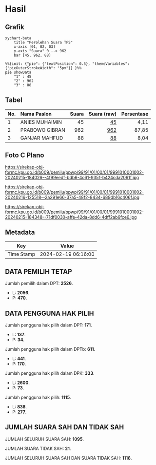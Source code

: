 # Hasil

## Grafik

```mermaid
xychart-beta
    title "Perolehan Suara TPS"
    x-axis [01, 02, 03]
    y-axis "Suara" 0 --> 962
    bar [45, 962, 88]
```

```mermaid
%%{init: {"pie": {"textPosition": 0.5}, "themeVariables": {"pieOuterStrokeWidth": "5px"}} }%%
pie showData
    "1" : 45
    "2" : 962
    "3" : 88
```

## Tabel

| No. | Nama Paslon    | Suara | Suara (raw) | Persentase |
|:--- |:-------------- | -----:| -----------:| ----------:|
| 1   | ANIES MUHAIMIN | 45    | [45][p-1]   | 4,11       |
| 2   | PRABOWO GIBRAN | 962   | [962][p-2]  | 87,85      |
| 3   | GANJAR MAHFUD  | 88    | [88][p-3]   | 8,04       |


[p-1]: https://github.com/gigit-pemilu/pemilu-2024-99-luar-negeri/blob/main/pilpres/hitung-suara/sub/99-luar-negeri/sub/91-phnom-penh-kamboja/sub/01-phnom-penh-kamboja/sub/0001-phnom-penh-kamboja/sub/002-ksk-001/sub/paslon-1.txt
[p-2]: https://github.com/gigit-pemilu/pemilu-2024-99-luar-negeri/blob/main/pilpres/hitung-suara/sub/99-luar-negeri/sub/91-phnom-penh-kamboja/sub/01-phnom-penh-kamboja/sub/0001-phnom-penh-kamboja/sub/002-ksk-001/sub/paslon-2.txt
[p-3]: https://github.com/gigit-pemilu/pemilu-2024-99-luar-negeri/blob/main/pilpres/hitung-suara/sub/99-luar-negeri/sub/91-phnom-penh-kamboja/sub/01-phnom-penh-kamboja/sub/0001-phnom-penh-kamboja/sub/002-ksk-001/sub/paslon-3.txt

## Foto C Plano

https://sirekap-obj-formc.kpu.go.id/b009/pemilu/ppwp/99/91/01/00/01/9991010001002-20240215-184026--4f99eedf-bdb6-4c61-9351-b424cda2061f.jpg

https://sirekap-obj-formc.kpu.go.id/b009/pemilu/ppwp/99/91/01/00/01/9991010001002-20240216-125518--2a291e66-37a5-48f2-8434-689db16c406f.jpg

https://sirekap-obj-formc.kpu.go.id/b009/pemilu/ppwp/99/91/01/00/01/9991010001002-20240215-184348--71df0030-affe-42da-8dd6-4dff2ab6fce6.jpg


## Metadata

| Key        | Value               |
| ---------- | ------------------- |
| Time Stamp | 2024-02-19 06:16:00 |


## DATA PEMILIH TETAP

Jumlah pemilih dalam DPT: **2526**.
 * L: **2056**.
 * P: **470**.

## DATA PENGGUNA HAK PILIH

Jumlah pengguna hak pilih dalam DPT: **171**.
 * L: **137**.
 * P: **34**.

Jumlah pengguna hak pilih dalam DPTb: **611**.
 * L: **441**.
 * P: **170**.

Jumlah pengguna hak pilih dalam DPK: **333**.
 * L: **2600**.
 * P: **73**.

Jumlah pengguna hak pilih: **1115**.
 * L: **838**.
 * P: **277**.

## JUMLAH SUARA SAH DAN TIDAK SAH

JUMLAH SELURUH SUARA SAH: **1095**.

JUMLAH SUARA TIDAK SAH: **21**.

JUMLAH SELURUH SUARA SAH DAN SUARA TIDAK SAH: **1116**.


